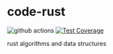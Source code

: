 # code-rust

![github actions](https://github.com/mashafrancis/code-rust/workflows/build/badge.svg)
[![Test Coverage](https://api.codeclimate.com/v1/badges/6c3b8b1f11f67ee7dcf8/test_coverage)](https://codeclimate.com/github/mashafrancis/newsletter/test_coverage)


rust algorithms and data structures
